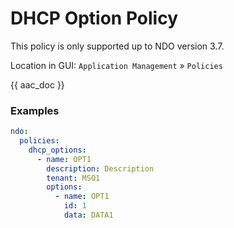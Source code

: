 # DHCP Option Policy

This policy is only supported up to NDO version 3.7.

Location in GUI:
`Application Management` » `Policies`

{{ aac_doc }}

### Examples

```yaml
ndo:
  policies:
    dhcp_options:
      - name: OPT1
        description: Description
        tenant: MSO1
        options:
          - name: OPT1
            id: 1
            data: DATA1
```
